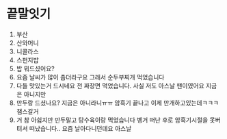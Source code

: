 # 끝말잇기

1. 부산
1. 산와머니
1. 니콜라스
1. 스펀지밥
1. 밥 뭐드셨어요?
1. 요즘 날씨가 많이 춥더라구요 그래서 순두부찌개 먹었습니다
1. 다들 맛있는거 드시네요 전 짜장면 먹었습니다. 사실 저도 아스날 팬이였어요 지금은 아니지만
1. 만두랑 드셨나요? 지금은 아니라니ㅠㅠ 암흑기 끝나고 이제 만개하고있는데ㅋㅋㅋ 챔스갈거
1. 거 참 아쉽지만 만두말고 탕수육이랑 먹었습니다 벵거 떠난 후로 암흑기시절을 못버텨서 떠났습니다.. 요즘 날아다니던데요 아스날

